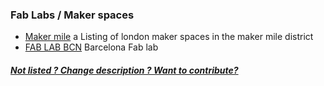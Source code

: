 
### Fab Labs / Maker spaces

* [Maker mile](http://makermile.cc) a Listing of london maker spaces in the maker mile district
* [FAB LAB BCN](http://fablabbcn.org) Barcelona Fab lab


##### [Not listed ? Change description ? Want to contribute?](/not-listed.md) 
